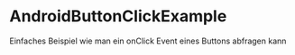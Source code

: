 # AndroidButtonClickExample
Einfaches Beispiel wie man ein onClick Event eines Buttons abfragen kann

